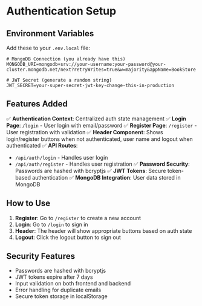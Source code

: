 # Authentication Setup

## Environment Variables

Add these to your `.env.local` file:

```env
# MongoDB Connection (you already have this)
MONGODB_URI=mongodb+srv://your-username:your-password@your-cluster.mongodb.net/next?retryWrites=true&w=majority&appName=BookStore

# JWT Secret (generate a random string)
JWT_SECRET=your-super-secret-jwt-key-change-this-in-production
```

## Features Added

✅ **Authentication Context**: Centralized auth state management
✅ **Login Page**: `/login` - User login with email/password
✅ **Register Page**: `/register` - User registration with validation
✅ **Header Component**: Shows login/register buttons when not authenticated, user name and logout when authenticated
✅ **API Routes**: 
   - `/api/auth/login` - Handles user login
   - `/api/auth/register` - Handles user registration
✅ **Password Security**: Passwords are hashed with bcryptjs
✅ **JWT Tokens**: Secure token-based authentication
✅ **MongoDB Integration**: User data stored in MongoDB

## How to Use

1. **Register**: Go to `/register` to create a new account
2. **Login**: Go to `/login` to sign in
3. **Header**: The header will show appropriate buttons based on auth state
4. **Logout**: Click the logout button to sign out

## Security Features

- Passwords are hashed with bcryptjs
- JWT tokens expire after 7 days
- Input validation on both frontend and backend
- Error handling for duplicate emails
- Secure token storage in localStorage

